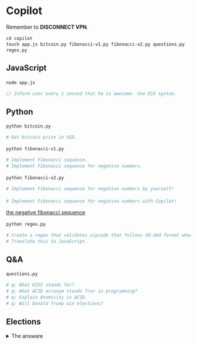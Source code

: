 # Copilot

Remember to **DISCONNECT VPN**.

```shell
cd copilot
touch app.js bitcoin.py fibonacci-v1.py fibonacci-v2.py questions.py regex.py
```

## JavaScript

`node app.js`

```javascript
// Inform user every 1 second that he is awesome. Use ES5 syntax.
```

## Python

`python bitcoin.py`

```python
# Get bitcoin price in USD.
```

`python fibonacci-v1.py`

```python
# Implement Fibonacci sequence.
# Implement Fibonacci sequence for negative numbers.
```
`python fibonacci-v2.py`

```python
# Implement Fibonacci sequence for negative numbers by yourself!

# Implement Fibonacci sequence for negative numbers with Copilot!
```


[the negative fibonacci sequence](https://medium.com/@westgarth.w/the-negative-fibonacci-sequence-f7139f78c2a0)

`python regex.py`

```python
# Create a regex that validates zipcode that follows dd-ddd format where d is a digit
# Translate this to JavaScript.
```

## Q&A

`questions.py`

```python
# q: What KISS stands for?
# q: What ACID acronym stands fror in programming?
# q: Explain Atomicity in ACID.
# q: Will Donald Trump win elections?
```

## Elections

<details>
  <summary>The answare</summary>
  ![elections](./docs/assets/elections.png)
</details>
